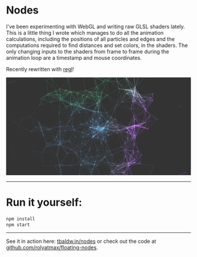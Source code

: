 Nodes
=====

I've been experimenting with WebGL and writing raw GLSL shaders lately. This is
a little thing I wrote which manages to do all the animation calculations,
including the positions of all particles and edges and the computations required
to find distances and set colors, in the shaders. The only changing inputs to
the shaders from frame to frame during the animation loop are a timestamp and
mouse coordinates.

Recently rewritten with [regl](http://regl.party)!

![nodes](/img/img.png?raw=true "nodes")

-------------------

# Run it yourself:

    npm install
    npm start

------------------

See it in action here: [tbaldw.in/nodes](https://tbaldw.in/nodes) or check out
the code at [github.com/rolyatmax/floating-nodes](https://github.com/rolyatmax/floating-nodes).
